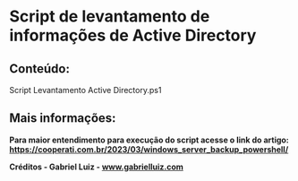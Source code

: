 # Script de levantamento de informações de Active Directory

## **Conteúdo:**

Script Levantamento Active Directory.ps1

## **Mais informações:**

**Para maior entendimento para execução do script acesse o link do artigo: https://cooperati.com.br/2023/03/windows_server_backup_powershell/**

**Créditos - Gabriel Luiz - www.gabrielluiz.com**
